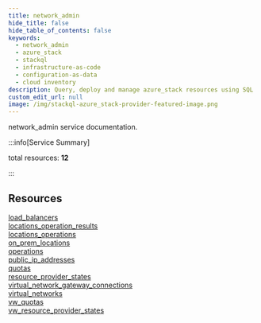 ```yaml
---
title: network_admin
hide_title: false
hide_table_of_contents: false
keywords:
  - network_admin
  - azure_stack
  - stackql
  - infrastructure-as-code
  - configuration-as-data
  - cloud inventory
description: Query, deploy and manage azure_stack resources using SQL
custom_edit_url: null
image: /img/stackql-azure_stack-provider-featured-image.png
---
```


network_admin service documentation.

:::info[Service Summary]

total resources: __12__  

:::

## Resources
<div class="row">
<div class="providerDocColumn">
<a href="/services/network_admin/load_balancers/">load_balancers</a><br />
<a href="/services/network_admin/locations_operation_results/">locations_operation_results</a><br />
<a href="/services/network_admin/locations_operations/">locations_operations</a><br />
<a href="/services/network_admin/on_prem_locations/">on_prem_locations</a><br />
<a href="/services/network_admin/operations/">operations</a><br />
<a href="/services/network_admin/public_ip_addresses/">public_ip_addresses</a>
</div>
<div class="providerDocColumn">
<a href="/services/network_admin/quotas/">quotas</a><br />
<a href="/services/network_admin/resource_provider_states/">resource_provider_states</a><br />
<a href="/services/network_admin/virtual_network_gateway_connections/">virtual_network_gateway_connections</a><br />
<a href="/services/network_admin/virtual_networks/">virtual_networks</a><br />
<a href="/services/network_admin/vw_quotas/">vw_quotas</a><br />
<a href="/services/network_admin/vw_resource_provider_states/">vw_resource_provider_states</a>
</div>
</div>